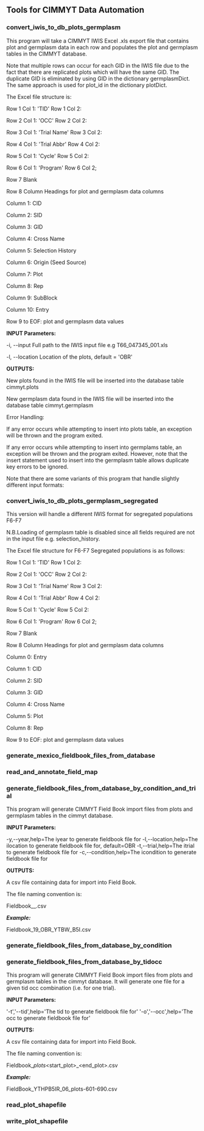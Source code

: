 ## Tools for CIMMYT Data Automation

### convert_iwis_to_db_plots_germplasm

This program will take a CIMMYT IWIS Excel .xls export file that contains plot and germplasm data in each row and populates
the plot and germplasm tables in the CIMMYT database.

Note that multiple rows can occur for each GID in the IWIS file due to the fact that there are replicated plots
which will have the same GID. The duplicate GID is eliminated by using GID in the dictionary germplasmDict. The same
approach is used for plot_id in the dictionary plotDict.

The Excel file structure is:

Row 1 Col 1: 'TID'        Row 1 Col 2: <tid value>

Row 2 Col 1: 'OCC'        Row 2 Col 2: <occ value>

Row 3 Col 1: 'Trial Name' Row 3 Col 2: <trial name value>

Row 4 Col 1: 'Trial Abbr' Row 4 Col 2: <trial abbreviation value>

Row 5 Col 1: 'Cycle'      Row 5 Col 2: <cycle value>

Row 6 Col 1: 'Program'    Row 6 Col 2; <program value>

Row 7 Blank

Row 8 Column Headings for plot and germplasm data columns

  Column 1: CID

  Column 2: SID

  Column 3: GID

  Column 4: Cross Name

  Column 5: Selection History

  Column 6: Origin (Seed Source)

  Column 7: Plot

  Column 8: Rep

  Column 9: SubBlock

  Column 10: Entry

Row 9 to EOF: plot and germplasm data values

**INPUT Parameters:**

-i, --input Full path to the IWIS input file e.g T66_047345_001.xls

-l, --location Location of the plots, default = 'OBR'

 **OUTPUTS:**

New plots found in the IWIS file will be inserted into the database table cimmyt.plots

New germplasm data found in the IWIS file will be inserted into the database table cimmyt.germplasm

Error Handling:

If any error occurs while attempting to insert into plots table, an exception will be thrown and the program exited.

If any error occurs while attempting to insert into germplams table, an exception will be thrown and the program
exited. However, note that the insert statement used to insert into the germplasm table allows duplicate key errors
to be ignored.

Note that there are some variants of this program that handle slightly different input formats:

### convert_iwis_to_db_plots_germplasm_segregated

This version will handle a different IWIS format for segregated populations F6-F7

N.B.Loading of germplasm table is disabled since all fields required are not in the input file e.g. selection_history.

The Excel file structure for F6-F7 Segregated populations is as follows:

Row 1 Col 1: 'TID'        Row 1 Col 2: <tid value>

Row 2 Col 1: 'OCC'        Row 2 Col 2: <occ value>

Row 3 Col 1: 'Trial Name' Row 3 Col 2: <trial name value>

Row 4 Col 1: 'Trial Abbr' Row 4 Col 2: <trial abbreviation value>

Row 5 Col 1: 'Cycle'      Row 5 Col 2: <cycle value>

Row 6 Col 1: 'Program'    Row 6 Col 2; <program value>

Row 7 Blank

Row 8 Column Headings for plot and germplasm data columns

  Column 0: Entry

  Column 1: CID

  Column 2: SID

  Column 3: GID

  Column 4: Cross Name

  Column 5: Plot

  Column 8: Rep

Row 9 to EOF: plot and germplasm data values

### generate_mexico_fieldbook_files_from_database

### read_and_annotate_field_map

### generate_fieldbook_files_from_database_by_condition_and_trial

This program will generate CIMMYT Field Book import files from plots and germplasm tables in the cimmyt database.

**INPUT Parameters:**

-y,--year,help=The iyear to generate fieldbook file for
-l,--location,help=The ilocation to generate fieldbook file for, default=OBR
-t,--trial,help=The itrial to generate fieldbook file for
-c,--condition,help=The icondition to generate fieldbook file for

**OUTPUTS:**

A csv file containing data for import into Field Book.

The file naming convention is:

Fieldbook_<year>_<location>_<trial>_<condition>.csv

***Example:***

Fieldbook_19_OBR_YTBW_B5I.csv

### generate_fieldbook_files_from_database_by_condition

### generate_fieldbook_files_from_database_by_tidocc

This program will generate CIMMYT Field Book import files from plots and germplasm tables in the cimmyt database.
It will generate one file for a given tid occ combination (i.e. for one trial).

**INPUT Parameters:**

'-t','--tid',help='The tid to generate fieldbook file for'
'-o','--occ',help='The occ to generate fieldbook file for'

**OUTPUTS:**

A csv file containing data for import into Field Book.

The file naming convention is:

Fieldbook_<trial>_plots_<start_plot>_<end_plot>.csv

***Example:***

FieldBook_YTHPB5IR_06_plots-601-690.csv

### read_plot_shapefile

### write_plot_shapefile